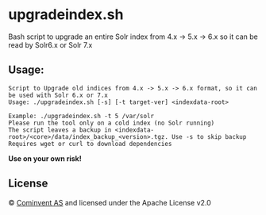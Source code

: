 # upgradeindex.sh

Bash script to upgrade an entire Solr index from 4.x -> 5.x -> 6.x so it can be read by Solr6.x or Solr 7.x

## Usage:

    Script to Upgrade old indices from 4.x -> 5.x -> 6.x format, so it can be used with Solr 6.x or 7.x
    Usage: ./upgradeindex.sh [-s] [-t target-ver] <indexdata-root>
    
    Example: ./upgradeindex.sh -t 5 /var/solr
    Please run the tool only on a cold index (no Solr running)
    The script leaves a backup in <indexdata-root>/<core>/data/index_backup_<version>.tgz. Use -s to skip backup
    Requires wget or curl to download dependencies

**Use on your own risk!**

## License

© [Cominvent AS](www.cominvent.com) and licensed under the Apache License v2.0

